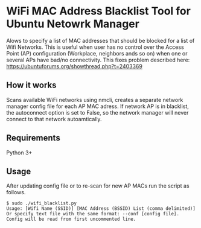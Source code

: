 # WiFi MAC Address Blacklist Tool for Ubuntu Netowrk Manager

Alows to specify a list of MAC addresses that should be blocked for a list of Wifi Networks. 
This is useful when user has no control over the Access Point (AP) configuration (Workplace, neighbors ands so on) when one or several APs have bad/no connectivity.
This fixes problem described here:
https://ubuntuforums.org/showthread.php?t=2403369

## How it works
Scans available WiFi networks using nmcli, creates a separate network manager config file for each AP MAC adress. 
If network AP is in blacklist, the autoconnect option is set to False, so the network manager will never connect to that network autoamtically.

## Requirements
Python 3+

## Usage
After updating config file or to re-scan for new AP MACs run the script as follows.

```
$ sudo ./wifi_blacklist.py
Usage: [Wifi Name (SSID)] [MAC Address (BSSID) List (comma delimited)]
Or specify text file with the same format: --conf [config file].
Config will be read from first uncommented line.
```
